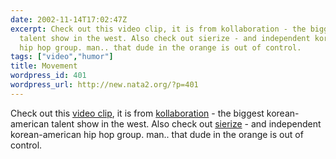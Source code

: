 ```yaml
---
date: 2002-11-14T17:02:47Z
excerpt: Check out this video clip, it is from kollaboration - the biggest korean-american
  talent show in the west. Also check out sierize - and independent korean-american
  hip hop group. man.. that dude in the orange is out of control.
tags: ["video","humor"]
title: Movement
wordpress_id: 401
wordpress_url: http://new.nata2.org/?p=401
---
```


Check out this <a href="http://nata2.info/humor/kolla2001.wmv">video clip</a>, it is from <a href="http://www.kollaboration.com">kollaboration</a> - the biggest korean-american talent show in the west. Also check out <a href="http://www.sierize.com">sierize</a> - and independent korean-american hip hop group. man.. that dude in the orange is out of control.
